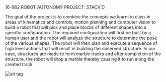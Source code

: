 16-662 ROBOT AUTONOMY PROJECT: STACK’D

The goal of the project is to combine the concepts we learnt in class in areas of kinematics and controls, motion planning and computer vision to build a robot that will pick and place blocks of different shapes into a specific configuration. The required configuration will first be built by a human user and the robot will analyze the structure to determine the pose of the various shapes. The robot will then plan and execute a sequence of high level actions that will result in building the observed structure. In our case, structures are made to form marble tracks and after completion of the structure, the robot will drop a marble thereby causing it to run along the created track. 

![alt tag](https://i.imgur.com/RJG7HS0.png "Illustration of an example structure.")

